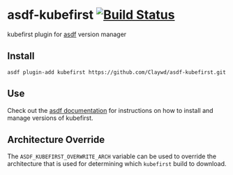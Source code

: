 # asdf-kubefirst [![Build Status](https://github.com/claywd/asdf-kubefirst/actions/workflows/build.yml/badge.svg)](https://github.com/ganta/asdf-kubefirst/actions/workflows/build.yml)     

kubefirst plugin for [asdf](https://github.com/asdf-vm/asdf) version manager

## Install

```
asdf plugin-add kubefirst https://github.com/Claywd/asdf-kubefirst.git
```

## Use

Check out the [asdf documentation](https://asdf-vm.com/#/core-manage-versions?id=install-version) for instructions on how to install and manage versions of kubefirst.

## Architecture Override

The `ASDF_KUBEFIRST_OVERWRITE_ARCH` variable can be used to override the architecture that is used for determining which `kubefirst` build to download.

